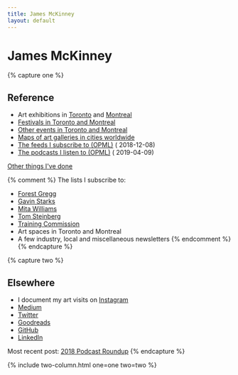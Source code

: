 ```yaml
---
title: James McKinney
layout: default
---
```


# James McKinney

{% capture one %}
## Reference

* Art exhibitions in [Toronto](resources/art/toronto/) and [Montreal](resources/art/montreal/)
* [Festivals in Toronto and Montreal](resources/festivals/)
* [Other events in Toronto and Montreal](resources/events/)
* [Maps of art galleries in cities worldwide](resources/maps/)
* [<span class="glyphicon glyphicon-download"></span> The feeds I subscribe to (OPML)](feeds.xml) (<span class="glyphicon glyphicon-refresh" aria-hidden="true"></span> 2018-12-08)
* [<span class="glyphicon glyphicon-download"></span> The podcasts I listen to (OPML)](podcasts.xml) (<span class="glyphicon glyphicon-refresh" aria-hidden="true"></span> 2019-04-09)

[Other things I've done](projects/)

{% comment %}
The lists I subscribe to:

* [Forest Gregg](http://tinyletter.com/slow-news/archive)
* [Gavin Starks](http://dgen.net)
* [Mita Williams](https://tinyletter.com/UniversityOfWinds)
* [Tom Steinberg](http://eepurl.com/bvqAT5)
* [Training Commission](http://trainingcommission.com)
* Art spaces in Toronto and Montreal
* A few industry, local and miscellaneous newsletters
{% endcomment %}
{% endcapture %}

{% capture two %}
## Elsewhere

* I document my art visits on [Instagram](https://www.instagram.com/mckinney.james/) <i class="fa fa-instagram" aria-hidden="true"></i>
* [Medium](https://medium.com/@jpmckinney/latest) <i class="fa fa-medium" aria-hidden="true"></i>
* [Twitter](https://twitter.com/mckinneyjames) <i class="fa fa-twitter" aria-hidden="true"></i>
* [Goodreads](https://www.goodreads.com/review/list/46218598-james?shelf=read&sort=date_read)
* [GitHub](https://github.com/jpmckinney/) <i class="fa fa-github" aria-hidden="true"></i>
* [LinkedIn](https://www.linkedin.com/in/mckinneyjames/) <i class="fa fa-linkedin" aria-hidden="true"></i>

Most recent post: [2018 Podcast Roundup](https://medium.com/@jpmckinney/2018-podcast-roundup-60c782e0fc3b)
{% endcapture %}

{% include two-column.html one=one two=two %}
